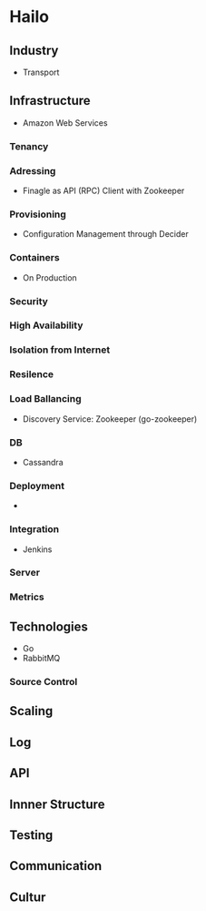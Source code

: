 # Hailo

## Industry
* Transport

## Infrastructure
* Amazon Web Services

### Tenancy 

### Adressing
* Finagle as API (RPC) Client with Zookeeper

### Provisioning
* Configuration Management through Decider

### Containers
* On Production

### Security 

### High Availability

### Isolation from Internet

### Resilence

### Load Ballancing
* Discovery Service: Zookeeper (go-zookeeper)

### DB 
* Cassandra

### Deployment
* 

### Integration
* Jenkins

### Server

### Metrics 

## Technologies
* Go
* RabbitMQ

### Source Control

## Scaling

## Log

## API

## Innner Structure

## Testing 

## Communication

## Cultur
